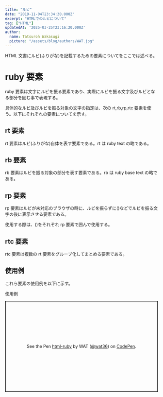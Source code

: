 ```yaml
---
title: "ルビ"
date: "2019-11-04T23:34:30.000Z"
excerpt: "HTMLでのルビについて"
tag: ["HTML"]
updatedAt: '2025-03-25T23:16:20.000Z'
author:
  name: Tatsuroh Wakasugi
  picture: "/assets/blog/authors/WAT.jpg"
---
```


HTML 文書にルビ(ふりがな)を記載するための要素についてをここでは述べる。

# ruby 要素

ruby 要素は文字にルビを振る要素であり、実際にルビを振る文字及びルビとなる部分を囲む事で表現する。

具体的なルビ及びルビを振る対象の文字の指定は、次の rt,rb,rp,rtc 要素を使う。以下にそれぞれの要素についてを示す。

## rt 要素

rt 要素はルビ(ふりがな)自体を表す要素である。rt は ruby text の略である。

## rb 要素

rb 要素はルビを振る対象の部分を表す要素である。rb は ruby base text の略である。

## rp 要素

rp 要素はルビが未対応のブラウザの時に、ルビを振らずに()などでルビを振る文字の後に表示させる要素である。

使用する際は、()をそれぞれ rp 要素で囲んで使用する。

## rtc 要素

rtc 要素は複数の rt 要素をグループ化してまとめる要素である。

## 使用例

これら要素の使用例を以下に示す。

使用例

<p class="codepen" data-height="300" data-default-tab="html,result" data-slug-hash="vEYemmz" data-pen-title="html-ruby" data-user="wat36" style="height: 300px; box-sizing: border-box; display: flex; align-items: center; justify-content: center; border: 2px solid; margin: 1em 0; padding: 1em;">
  <span>See the Pen <a href="https://codepen.io/wat36/pen/vEYemmz">
  html-ruby</a> by WAT (<a href="https://codepen.io/wat36">@wat36</a>)
  on <a href="https://codepen.io">CodePen</a>.</span>
</p>
<script async src="https://public.codepenassets.com/embed/index.js"></script>
